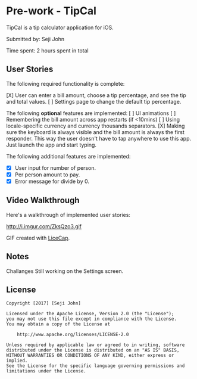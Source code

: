 # Pre-work - TipCal

TipCal is a tip calculator application for iOS.

Submitted by: Seji John

Time spent: 2 hours spent in total

## User Stories

The following required functionality is complete:

[X] User can enter a bill amount, choose a tip percentage, and see the tip and total values.
[ ] Settings page to change the default tip percentage.

The following **optional** features are implemented:
[ ] UI animations
[ ] Remembering the bill amount across app restarts (if <10mins)
[ ] Using locale-specific currency and currency thousands separators.
[X] Making sure the keyboard is always visible and the bill amount is always the first responder. This way the user doesn't have to tap anywhere to use this app. Just launch the app and start typing.

The following additional features are implemented:

- [X] User input for number of person.
- [X] Per person amount to pay.
- [X] Error message for divide by 0.

## Video Walkthrough 

Here's a walkthrough of implemented user stories:

http://i.imgur.com/ZksQzo3.gif

GIF created with [LiceCap](http://www.cockos.com/licecap/).

## Notes

Challanges
Still working on the Settings screen.


## License

    Copyright [2017] [Seji John]

    Licensed under the Apache License, Version 2.0 (the "License");
    you may not use this file except in compliance with the License.
    You may obtain a copy of the License at

        http://www.apache.org/licenses/LICENSE-2.0

    Unless required by applicable law or agreed to in writing, software
    distributed under the License is distributed on an "AS IS" BASIS,
    WITHOUT WARRANTIES OR CONDITIONS OF ANY KIND, either express or implied.
    See the License for the specific language governing permissions and
    limitations under the License.
